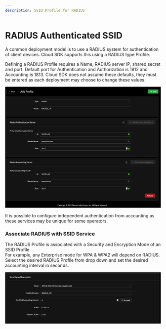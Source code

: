 ```yaml
---
description: SSID Profile for RADIUS
---
```


# RADIUS Authenticated SSID

A common deployment model is to use a RADIUS system for authentication of client devices. Cloud SDK supports this using a RADIUS type Profile. 

Defining a RADIUS Profile requires a Name, RADIUS server IP, shared secret and port. Default port for Authentication and Authorization is 1812 and Accounting is 1813. Cloud SDK does not assume these defaults, they must be entered as each deployment may choose to change these values. 

![RADIUS Profile Type](../.gitbook/assets/screen-shot-2021-05-11-at-4.19.21-pm.png)

It is possible to configure independent authentication from accounting as these services may be unique for some operators. 

### Associate RADIUS with SSID Service

The RADIUS Profile is associated with a Security and Encryption Mode of an SSID Profile.   
For example, any Enterprise mode for WPA & WPA2 will depend on RADIUS. Select the desired RADIUS Profile from drop down and set the desired accounting interval in seconds. 

![SSID Profile - RADIUS Security and Encryption](../.gitbook/assets/screen-shot-2021-05-11-at-4.24.04-pm.png)





